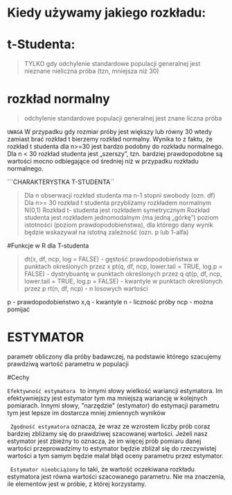 Kiedy używamy jakiego rozkładu:
==================================

# t-Studenta:
> TYLKO gdy odchylenie standardowe populacji generalnej jest nieznane
> nieliczna próba (tzn, mniejsza niż 30)

# rozkład normalny
>  odchylenie standardowe populacji generalnej jest znane
> liczna próba


```UWAGA```
W przypadku gdy rozmiar próby jest większy lub równy 30 wtedy zamiast brać rozkład t bierzemy rozkład normalny. 
Wynika to z faktu, że rozkład t studenta dla n>=30 jest bardzo podobny do rozkładu normalnego. 
Dla n < 30 rozkład studenta jest „szerszy”, tzn. bardziej prawdopodobne są wartości mocno odbiegające od średniej niż w przypadku rozkładu normalnego.

```CHARAKTERYSTKA T-STUDENTA``
> Dla n obserwacji rozkład studenta ma n-1 stopni swobody (ozn. df)
> Dla n>= 30 rozkład t studenta przybliżamy rozkładem normalnym N(0,1)
> Rozkład t- studenta jest rozkładem symetrycznym
> Rozkład studenta jest rozkładem jednomodalnym (ma jedną „górkę”)
> poziom istotności (poziom prawdopodobieństwa), dla którego dany wynik będzie wskazywał na istotną zależność (ozn. p lub 1-alfa)

#Funkcje w R dla T-studenta
> dt(x, df, ncp, log = FALSE)  -  gęstość prawdopodobieństwa w punktach określonych przez x
> pt(q, df, ncp, lower.tail = TRUE, log.p = FALSE) -  dystrybuantę w punktach określonych przez q
> qt(p, df, ncp, lower.tail = TRUE, log.p = FALSE) -  kwantyle w punktach
określonych przez p
> rt(n, df, ncp) -  n losowych wartości

p - prawdopodobieństwo
x,q - kwantyle
n - liczność próby
ncp - można pomijać

# ESTYMATOR
parametr obliczony dla próby badawczej, na podstawie którego szacujemy prawdziwą wartość parametru w populacji

#Cechy

 ``Efektywność estymatora ``
to innymi słowy wielkość wariancji estymatora. Im efektywniejszy jest estymator tym ma mniejszą wariancję w kolejnych pomiarach. Innymi słowy, "narzędzie" (estymator) do estymacji parametru tym jest lepsze im dostarcza mniej zmiennych wyników

`` Zgodność estymatora``
 oznacza, że wraz ze wzrostem liczby prób coraz bardziej zbliżamy się do prawdziwej szacowanej wartości. Jeżeli nasz estymator jest zbieżny to oznacza, że im więcej prób pomiaru danej wartości przeprowadzimy to estymator będzie zbliżał się do rzeczywistej wartości a tym samym będzie malał błąd oceny parametru przez estymator. 

`` Estymator nieobciążony``
 to taki, że wartość oczekiwana rozkładu estymatora jest równa wartości szacowanego parametru. Nie ma znaczenia, ile elementów jest w próbie, z której korzystamy.


